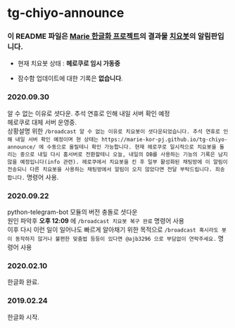 # tg-chiyo-announce
### 이 README 파일은 [Marie 한글화 프로젝트](https://github.com/marie-kor-pj/tgbot-kor-pj)의 결과물 [치요봇](https://t.me/kor_marie_bot)의 알림판입니다.

* 현재 치요봇 상태 : **헤로쿠로 임시 가동중**

* 잠수함 업데이트에 대한 기록은 **없습니다**.

### 2020.09.30

알 수 없는 이유로 셧다운. 추석 연휴로 인해 내일 서버 확인 예정<br>
헤로쿠로 대체 서버 운영중.<br>
상황설명 위한 `/broadcast 알 수 없는 이유로 치요봇이 셧다운되었습니다. 추석 연휴로 인해 내일 서버 확인 예정이며 현 상태는 https://marie-kor-pj.github.io/tg-chiyo-announce/ 에 수동으로 올릴테니 확인 가능합니다. 현재 헤로쿠로 일시적으로 치요봇을 돌리는 중으로 내일 다시 홈서버로 전환할테니 오늘, 내일의 DB를 사용하는 기능의 기록은 남지 않을 예정입니다(info 관련). 헤로쿠에서 치요봇을 킨 후 일부 활성화된 채팅방에 이 알림이 전송되니 다른 치요봇을 사용하는 채팅방에서 알림이 오지 않았다면 전달 부탁드립니다. 죄송합니다.` 명령어 사용.

### 2020.09.22

python-telegram-bot 모듈의 버전 충돌로 셧다운<br>
원인 파악후 **오후 12:09** 에 `/broadcast 치요봇 복구 완료` 명령어 사용<br>
이후 다시 이런 일이 일어나도 빠르게 알아채기 위한 목적으로 `/broadcast 혹시라도 봇이 동작하지 않거나 불편한 맞춤법 등등이 있다면 @ajb3296 으로 부담없이 연락주세요.` 명령어 사용

### 2020.02.10

한글화 완료.

### 2019.02.24

한글화 시작.
